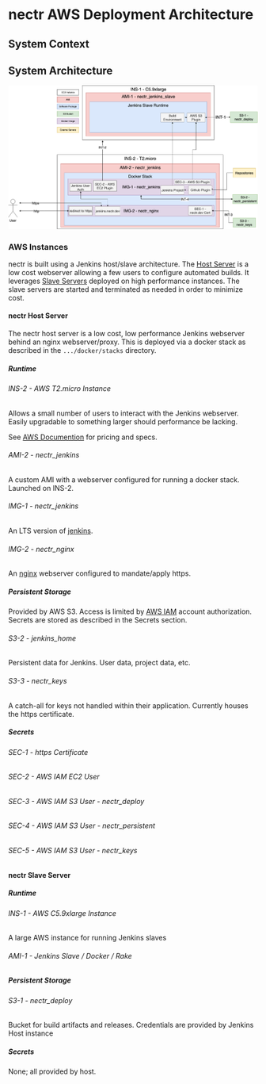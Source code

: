 # nectr AWS Deployment Architecture

## System Context

## System Architecture

![System Block Diagram](images/nectr-block-diagram.png)

### AWS Instances

nectr is built using a Jenkins host/slave architecture.  The [Host Server](#nectr-host-server) is a low cost webserver allowing a few users to configure automated builds.  It leverages [Slave Servers](#nectr-slave-server) deployed on high performance instances.  The slave servers are started and terminated as needed in order to minimize cost.

#### nectr Host Server

The nectr host server is a low cost, low performance Jenkins webserver behind an nginx webserver/proxy.  This is deployed via a docker stack as described in the `.../docker/stacks` directory.

##### Runtime

###### INS-2 - AWS T2.micro Instance

Allows a small number of users to interact with the Jenkins webserver.  Easily upgradable to something larger should performance be lacking.

See [AWS Documention](https://aws.amazon.com/ec2/instance-types/t2/) for pricing and specs.

###### AMI-2 - nectr_jenkins

A custom AMI with a webserver configured for running a docker stack.  Launched on INS-2.

###### IMG-1 - nectr_jenkins

An LTS version of [jenkins](https://hub.docker.com/r/jenkins/jenkins/).

###### IMG-2 - nectr_nginx

An [nginx](https://hub.docker.com/_/nginx) webserver configured to mandate/apply https.

##### Persistent Storage

Provided by AWS S3.  Access is limited by [AWS IAM](https://aws.amazon.com/iam/) account authorization.  Secrets are stored as described in the Secrets section.

###### S3-2 - jenkins_home

Persistent data for Jenkins.  User data, project data, etc.

###### S3-3 - nectr_keys

A catch-all for keys not handled within their application.  Currently houses the https certificate.

##### Secrets

###### SEC-1 - https Certificate

###### SEC-2 - AWS IAM EC2 User

###### SEC-3 - AWS IAM S3 User - nectr_deploy

###### SEC-4 - AWS IAM S3 User - nectr_persistent

###### SEC-5 - AWS IAM S3 User - nectr_keys

#### nectr Slave Server

##### Runtime

###### INS-1 - AWS C5.9xlarge Instance

A large AWS instance for running Jenkins slaves

###### AMI-1 - Jenkins Slave / Docker / Rake

##### Persistent Storage

###### S3-1 - nectr_deploy

Bucket for build artifacts and releases.  Credentials are provided by Jenkins Host instance

##### Secrets

None; all provided by host.
